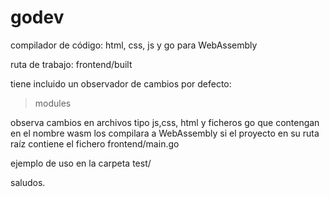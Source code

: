 # godev

compilador de código: html, css, js y go para WebAssembly

ruta de trabajo: frontend/built 

tiene incluido un observador de cambios por defecto:
> modules

observa cambios en archivos tipo js,css, html y ficheros go que contengan en el nombre wasm los compilara a WebAssembly si el proyecto en su ruta raíz contiene el fichero frontend/main.go

ejemplo de uso en la carpeta test/

saludos.